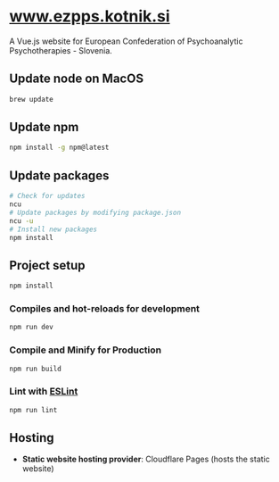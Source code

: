 # www.ezpps.kotnik.si
A Vue.js website for European Confederation of Psychoanalytic Psychotherapies - Slovenia.


## Update node on MacOS
```sh
brew update
```

## Update npm
```sh
npm install -g npm@latest
```

## Update packages
```sh
# Check for updates
ncu
# Update packages by modifying package.json
ncu -u
# Install new packages
npm install
```

## Project setup
```sh
npm install
```

### Compiles and hot-reloads for development
```sh
npm run dev
```

### Compile and Minify for Production

```sh
npm run build
```

### Lint with [ESLint](https://eslint.org/)

```sh
npm run lint
```

## Hosting
- **Static website hosting provider**: Cloudflare Pages (hosts the static website)
